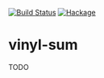 [![Build Status](https://secure.travis-ci.org/sboosali/vinyl-sum.svg)](http://travis-ci.org/sboosali/vinyl-sum)
[![Hackage](https://img.shields.io/hackage/v/vinyl-sum.svg)](https://hackage.haskell.org/package/vinyl-sum)

# vinyl-sum

TODO